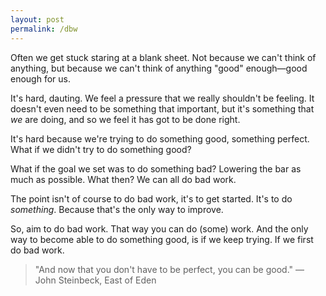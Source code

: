 ```yaml
---
layout: post
permalink: /dbw
---
```

Often we get stuck staring at a blank sheet.
Not because we can't think of anything, but because we can't think of anything "good" enough—good enough for us.

It's hard, dauting.
We feel a pressure that we really shouldn't be feeling.
It doesn't even need to be something that important, but it's something that *we* are doing, and so we feel it has got to be done right.

It's hard because we're trying to do something good, something perfect.
What if we didn't try to do something good?

What if the goal we set was to do something bad?
Lowering the bar as much as possible.
What then?
We can all do bad work.

The point isn't of course to do bad work, it's to get started.
It's to do *something*.
Because that's the only way to improve.

So, aim to do bad work.
That way you can do (some) work.
And the only way to become able to do something good, is if we keep trying.
If we first do bad work.

> "And now that you don't have to be perfect, you can be good."
— John Steinbeck, East of Eden